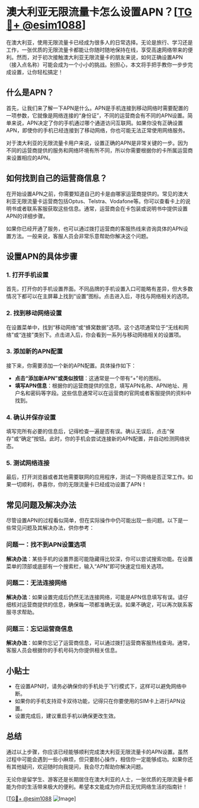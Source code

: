 # 澳大利亚无限流量卡怎么设置APN？[[TG💪+ @esim1088](https://t.me/s/esim1088)]

在澳大利亚，使用无限流量卡已经成为很多人的日常选择。无论是旅行、学习还是工作，一张优质的无限流量卡都能让你随时随地保持在线，享受高速网络带来的便利。然而，对于初次接触澳大利亚无限流量卡的朋友来说，如何正确设置APN（接入点名称）可能会成为一个小小的挑战。别担心，本文将手把手教你一步步完成设置，让你轻松搞定！

## 什么是APN？

首先，让我们来了解一下APN是什么。APN是手机连接到移动网络时需要配置的一项参数，它就像是网络连接的“身份证”，不同的运营商会有不同的APN设置。简单来说，APN决定了你的手机通过哪个通道访问互联网。如果你没有正确设置APN，即使你的手机已经连接到了移动网络，你也可能无法正常使用网络服务。

对于澳大利亚的无限流量卡用户来说，设置正确的APN是非常关键的一步。因为不同的运营商提供的服务和网络环境有所不同，所以你需要根据你的卡所属运营商来设置相应的APN。

## 如何找到自己的运营商信息？

在开始设置APN之前，你需要知道自己的卡是由哪家运营商提供的。常见的澳大利亚无限流量卡运营商包括Optus、Telstra、Vodafone等。你可以查看卡上的说明书或者联系客服获取这些信息。通常，运营商会在卡包装或说明书中提供设置APN的详细步骤。

如果你已经开通了服务，也可以通过拨打运营商的客服热线来咨询具体的APN设置方法。一般来说，客服人员会非常乐意帮助你解决这个问题。

## 设置APN的具体步骤

### 1. 打开手机设置

首先，打开你的手机设置界面。不同品牌的手机设置入口可能略有差异，但大多数情况下都可以在主屏幕上找到“设置”图标。点击进入后，寻找与网络相关的选项。

### 2. 找到移动网络设置

在设置菜单中，找到“移动网络”或“蜂窝数据”选项。这个选项通常位于“无线和网络”或“连接”类别下。点击进入后，你会看到一系列与移动网络相关的设置项。

### 3. 添加新的APN配置

接下来，你需要添加一个新的APN配置。具体操作如下：

- **点击“添加新APN”或类似按钮**：这通常是一个带有“+”号的图标。
- **填写APN信息**：根据你的运营商提供的信息，填写APN名称、APN地址、用户名和密码等字段。这些信息通常可以在运营商的官网或者客服提供的资料中找到。

### 4. 确认并保存设置

填写完所有必要的信息后，记得检查一遍是否有误。确认无误后，点击“保存”或“确定”按钮。此时，你的手机会尝试连接新的APN配置，并自动检测网络状态。

### 5. 测试网络连接

最后，打开浏览器或者其他需要联网的应用程序，测试一下网络是否正常工作。如果一切顺利，恭喜你，你的无限流量卡已经成功设置了APN！

## 常见问题及解决办法

尽管设置APN的过程看似简单，但在实际操作中仍可能出现一些问题。以下是一些常见问题及其解决办法，供你参考：

### 问题一：找不到APN设置选项

**解决办法**：某些手机的设置界面可能隐藏得比较深，你可以尝试搜索功能。在设置菜单的顶部或底部有一个搜索栏，输入“APN”即可快速定位相关选项。

### 问题二：无法连接网络

**解决办法**：如果设置完成后仍然无法连接网络，可能是APN信息填写有误。请仔细核对运营商提供的信息，确保每一项都准确无误。如果不确定，可以再次联系客服寻求帮助。

### 问题三：忘记运营商信息

**解决办法**：如果你忘记了运营商信息，可以通过拨打运营商客服热线查询。通常，客服人员会根据你的手机号码为你提供相关信息。

## 小贴士

- 在设置APN时，请务必确保你的手机处于飞行模式下，这样可以避免网络中断。
- 如果你的手机支持双卡双待功能，记得只在你要使用的SIM卡上进行APN设置。
- 设置完成后，建议重启手机以确保更改生效。

## 总结

通过以上步骤，你应该已经能够顺利完成澳大利亚无限流量卡的APN设置。虽然过程中可能会遇到一些小麻烦，但只要耐心操作，相信你一定能够成功。如果你还有其他疑问，欢迎随时向我提问，我会尽力帮助你解决问题。

无论你是留学生、游客还是长期居住在澳大利亚的人士，一张优质的无限流量卡都能为你的生活带来极大的便利。希望本文能成为你开启无忧网络生活的指南针！

[[TG💪+ @esim1088](https://t.me/s/esim1088) ![Image](https://i.postimg.cc/4NQfJmqS/Snipaste-2025-05-13-00-14-12.png)]
